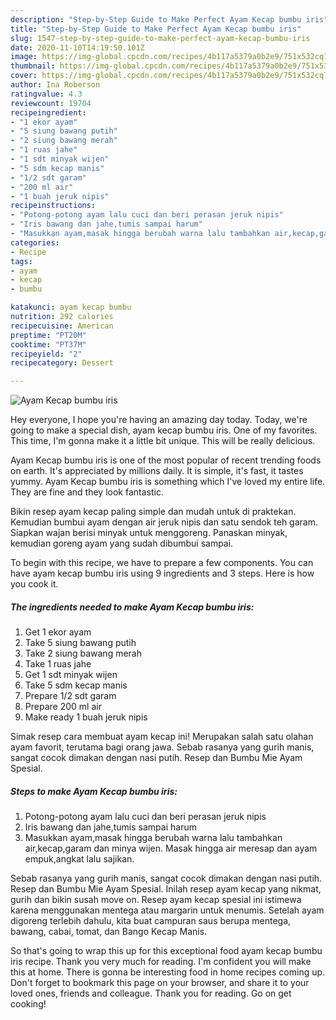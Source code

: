 ```yaml
---
description: "Step-by-Step Guide to Make Perfect Ayam Kecap bumbu iris"
title: "Step-by-Step Guide to Make Perfect Ayam Kecap bumbu iris"
slug: 1547-step-by-step-guide-to-make-perfect-ayam-kecap-bumbu-iris
date: 2020-11-10T14:19:50.101Z
image: https://img-global.cpcdn.com/recipes/4b117a5379a0b2e9/751x532cq70/ayam-kecap-bumbu-iris-foto-resep-utama.jpg
thumbnail: https://img-global.cpcdn.com/recipes/4b117a5379a0b2e9/751x532cq70/ayam-kecap-bumbu-iris-foto-resep-utama.jpg
cover: https://img-global.cpcdn.com/recipes/4b117a5379a0b2e9/751x532cq70/ayam-kecap-bumbu-iris-foto-resep-utama.jpg
author: Ina Roberson
ratingvalue: 4.3
reviewcount: 19704
recipeingredient:
- "1 ekor ayam"
- "5 siung bawang putih"
- "2 siung bawang merah"
- "1 ruas jahe"
- "1 sdt minyak wijen"
- "5 sdm kecap manis"
- "1/2 sdt garam"
- "200 ml air"
- "1 buah jeruk nipis"
recipeinstructions:
- "Potong-potong ayam lalu cuci dan beri perasan jeruk nipis"
- "Iris bawang dan jahe,tumis sampai harum"
- "Masukkan ayam,masak hingga berubah warna lalu tambahkan air,kecap,garam dan minya wijen. Masak hingga air meresap dan ayam empuk,angkat lalu sajikan."
categories:
- Recipe
tags:
- ayam
- kecap
- bumbu

katakunci: ayam kecap bumbu 
nutrition: 292 calories
recipecuisine: American
preptime: "PT20M"
cooktime: "PT37M"
recipeyield: "2"
recipecategory: Dessert

---
```



![Ayam Kecap bumbu iris](https://img-global.cpcdn.com/recipes/4b117a5379a0b2e9/751x532cq70/ayam-kecap-bumbu-iris-foto-resep-utama.jpg)

Hey everyone, I hope you're having an amazing day today. Today, we're going to make a special dish, ayam kecap bumbu iris. One of my favorites. This time, I'm gonna make it a little bit unique. This will be really delicious.

Ayam Kecap bumbu iris is one of the most popular of recent trending foods on earth. It's appreciated by millions daily. It is simple, it's fast, it tastes yummy. Ayam Kecap bumbu iris is something which I've loved my entire life. They are fine and they look fantastic.

Bikin resep ayam kecap paling simple dan mudah untuk di praktekan. Kemudian bumbui ayam dengan air jeruk nipis dan satu sendok teh garam. Siapkan wajan berisi minyak untuk menggoreng. Panaskan minyak, kemudian goreng ayam yang sudah dibumbui sampai.


To begin with this recipe, we have to prepare a few components. You can have ayam kecap bumbu iris using 9 ingredients and 3 steps. Here is how you cook it.

<!--inarticleads1-->

##### The ingredients needed to make Ayam Kecap bumbu iris:

1. Get 1 ekor ayam
1. Take 5 siung bawang putih
1. Take 2 siung bawang merah
1. Take 1 ruas jahe
1. Get 1 sdt minyak wijen
1. Take 5 sdm kecap manis
1. Prepare 1/2 sdt garam
1. Prepare 200 ml air
1. Make ready 1 buah jeruk nipis


Simak resep cara membuat ayam kecap ini! Merupakan salah satu olahan ayam favorit, terutama bagi orang jawa. Sebab rasanya yang gurih manis, sangat cocok dimakan dengan nasi putih. Resep dan Bumbu Mie Ayam Spesial. 

<!--inarticleads2-->

##### Steps to make Ayam Kecap bumbu iris:

1. Potong-potong ayam lalu cuci dan beri perasan jeruk nipis
1. Iris bawang dan jahe,tumis sampai harum
1. Masukkan ayam,masak hingga berubah warna lalu tambahkan air,kecap,garam dan minya wijen. Masak hingga air meresap dan ayam empuk,angkat lalu sajikan.


Sebab rasanya yang gurih manis, sangat cocok dimakan dengan nasi putih. Resep dan Bumbu Mie Ayam Spesial. Inilah resep ayam kecap yang nikmat, gurih dan bikin susah move on. Resep ayam kecap spesial ini istimewa karena menggunakan mentega atau margarin untuk menumis. Setelah ayam digoreng terlebih dahulu, kita buat campuran saus berupa mentega, bawang, cabai, tomat, dan Bango Kecap Manis. 

So that's going to wrap this up for this exceptional food ayam kecap bumbu iris recipe. Thank you very much for reading. I'm confident you will make this at home. There is gonna be interesting food in home recipes coming up. Don't forget to bookmark this page on your browser, and share it to your loved ones, friends and colleague. Thank you for reading. Go on get cooking!

